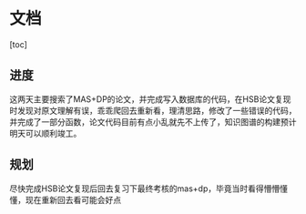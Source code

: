 # 文档

[toc]

## 进度

这两天主要搜索了MAS+DP的论文，并完成写入数据库的代码，在HSB论文复现时发现对原文理解有误，乖乖爬回去重新看，理清思路，修改了一些错误的代码，并完成了一部分函数，论文代码目前有点小乱就先不上传了，知识图谱的构建预计明天可以顺利竣工。

## 规划

尽快完成HSB论文复现后回去复习下最终考核的mas+dp，毕竟当时看得懵懵懂懂，现在重新回去看可能会好点